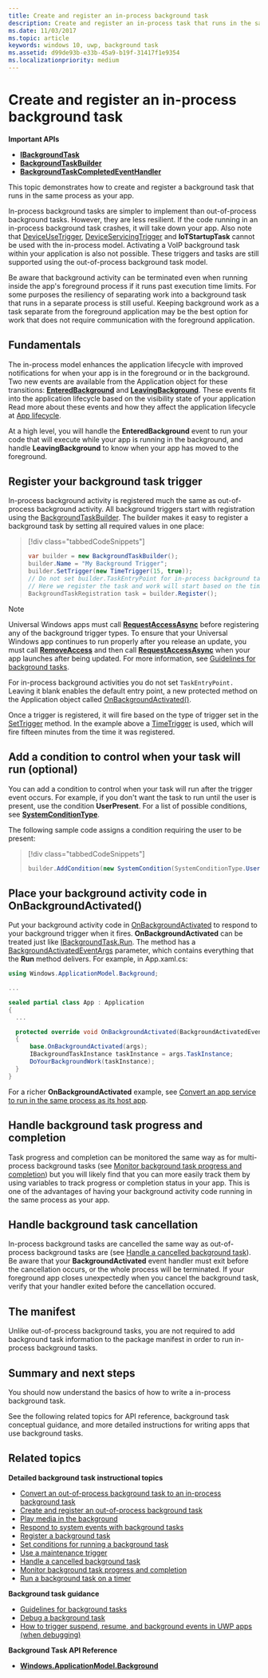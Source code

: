 ```yaml
---
title: Create and register an in-process background task
description: Create and register an in-process task that runs in the same process as your foreground app.
ms.date: 11/03/2017
ms.topic: article
keywords: windows 10, uwp, background task
ms.assetid: d99de93b-e33b-45a9-b19f-31417f1e9354
ms.localizationpriority: medium
---
```

# Create and register an in-process background task

**Important APIs**

-   [**IBackgroundTask**](/uwp/api/Windows.ApplicationModel.Background.IBackgroundTask)
-   [**BackgroundTaskBuilder**](/uwp/api/Windows.ApplicationModel.Background.BackgroundTaskBuilder)
-   [**BackgroundTaskCompletedEventHandler**](/uwp/api/windows.applicationmodel.background.backgroundtaskcompletedeventhandler)

This topic demonstrates how to create and register a background task that runs in the same process as your app.

In-process background tasks are simpler to implement than out-of-process background tasks. However, they are less resilient. If the code running in an in-process background task crashes, it will take down your app. Also note that [DeviceUseTrigger](/uwp/api/windows.applicationmodel.background.deviceusetrigger), [DeviceServicingTrigger](/uwp/api/windows.applicationmodel.background.deviceservicingtrigger) and **IoTStartupTask** cannot be used with the in-process model. Activating a VoIP background task within your application is also not possible. These triggers and tasks are still supported using the out-of-process background task model.

Be aware that background activity can be terminated even when running inside the app's foreground process if it runs past execution time limits. For some purposes the resiliency of separating work into a background task that runs in a separate process is still useful. Keeping background work as a task separate from the foreground application may be the best option for work that does not require communication with the foreground application.

## Fundamentals

The in-process model enhances the application lifecycle with improved notifications for when your app is in the foreground or in the background. Two new events are available from the Application object for these transitions: [**EnteredBackground**](/uwp/api/windows.applicationmodel.core.coreapplication.enteredbackground) and [**LeavingBackground**](/uwp/api/windows.applicationmodel.core.coreapplication.leavingbackground). These events fit into the application lifecycle based on the visibility state of your application
Read more about these events and how they affect the application lifecycle at [App lifecycle](app-lifecycle.md).

At a high level, you will handle the **EnteredBackground** event to run your code that will execute while your app is running in the background, and handle **LeavingBackground** to know when your app has moved to the foreground.

## Register your background task trigger

In-process background activity is registered much the same as out-of-process background activity. All background triggers start with registration using the [BackgroundTaskBuilder](/uwp/api/windows.applicationmodel.background.backgroundtaskbuilder?f=255&MSPPError=-2147217396). The builder makes it easy to register a background task by setting all required values in one place:

> [!div class="tabbedCodeSnippets"]
> ```cs
> var builder = new BackgroundTaskBuilder();
> builder.Name = "My Background Trigger";
> builder.SetTrigger(new TimeTrigger(15, true));
> // Do not set builder.TaskEntryPoint for in-process background tasks
> // Here we register the task and work will start based on the time trigger.
> BackgroundTaskRegistration task = builder.Register();
> ```

> [!NOTE]
> Universal Windows apps must call [**RequestAccessAsync**](/uwp/api/windows.applicationmodel.background.backgroundexecutionmanager.requestaccessasync) before registering any of the background trigger types.
> To ensure that your Universal Windows app continues to run properly after you release an update, you must call [**RemoveAccess**](/uwp/api/windows.applicationmodel.background.backgroundexecutionmanager.removeaccess) and then call [**RequestAccessAsync**](/uwp/api/windows.applicationmodel.background.backgroundexecutionmanager.requestaccessasync) when your app launches after being updated. For more information, see [Guidelines for background tasks](guidelines-for-background-tasks.md).

For in-process background activities you do not set `TaskEntryPoint.` Leaving it blank enables the default entry point, a new protected method on the Application object called [OnBackgroundActivated()](/uwp/api/windows.ui.xaml.application.onbackgroundactivated).

Once a trigger is registered, it will fire based on the type of trigger set in the [SetTrigger](/uwp/api/windows.applicationmodel.background.backgroundtaskbuilder.settrigger) method. In the example above a [TimeTrigger](/uwp/api/windows.applicationmodel.background.timetrigger) is used, which will fire fifteen minutes from the time it was registered.

## Add a condition to control when your task will run (optional)

You can add a condition to control when your task will run after the trigger event occurs. For example, if you don't want the task to run until the user is present, use the condition **UserPresent**. For a list of possible conditions, see [**SystemConditionType**](/uwp/api/Windows.ApplicationModel.Background.SystemConditionType).

The following sample code assigns a condition requiring the user to be present:

> [!div class="tabbedCodeSnippets"]
> ```cs
> builder.AddCondition(new SystemCondition(SystemConditionType.UserPresent));
> ```

## Place your background activity code in OnBackgroundActivated()

Put your background activity code in [OnBackgroundActivated](/uwp/api/windows.ui.xaml.application.onbackgroundactivated) to respond to your background trigger when it fires. **OnBackgroundActivated** can be treated just like [IBackgroundTask.Run](/uwp/api/windows.applicationmodel.background.ibackgroundtask.run?f=255&MSPPError=-2147217396). The method has a [BackgroundActivatedEventArgs](/uwp/api/windows.applicationmodel.activation.backgroundactivatedeventargs) parameter, which contains everything that the **Run** method delivers. For example, in App.xaml.cs:

``` cs
using Windows.ApplicationModel.Background;

...

sealed partial class App : Application
{
  ...

  protected override void OnBackgroundActivated(BackgroundActivatedEventArgs args)
  {
      base.OnBackgroundActivated(args);
      IBackgroundTaskInstance taskInstance = args.TaskInstance;
      DoYourBackgroundWork(taskInstance);  
  }
}
```

For a richer **OnBackgroundActivated** example, see [Convert an app service to run in the same process as its host app](convert-app-service-in-process.md).

## Handle background task progress and completion

Task progress and completion can be monitored the same way as for multi-process background tasks (see [Monitor background task progress and completion](monitor-background-task-progress-and-completion.md)) but you will likely find that you can more easily track them by using variables to track progress or completion status in your app. This is one of the advantages of having your background activity code running in the same process as your app.

## Handle background task cancellation

In-process background tasks are cancelled the same way as out-of-process background tasks are (see [Handle a cancelled background task](handle-a-cancelled-background-task.md)). Be aware that your **BackgroundActivated** event handler must exit before the cancellation occurs, or the whole process will be terminated. If your foreground app closes unexpectedly when you cancel the background task, verify that your handler exited before the cancellation occured.

## The manifest

Unlike out-of-process background tasks, you are not required to add background task information to the package manifest in order to run in-process background tasks.

## Summary and next steps

You should now understand the basics of how to write a in-process background task.

See the following related topics for API reference, background task conceptual guidance, and more detailed instructions for writing apps that use background tasks.

## Related topics

**Detailed background task instructional topics**

* [Convert an out-of-process background task to an in-process background task](convert-out-of-process-background-task.md)
* [Create and register an out-of-process background task](create-and-register-a-background-task.md)
* [Play media in the background](../audio-video-camera/background-audio.md)
* [Respond to system events with background tasks](respond-to-system-events-with-background-tasks.md)
* [Register a background task](register-a-background-task.md)
* [Set conditions for running a background task](set-conditions-for-running-a-background-task.md)
* [Use a maintenance trigger](use-a-maintenance-trigger.md)
* [Handle a cancelled background task](handle-a-cancelled-background-task.md)
* [Monitor background task progress and completion](monitor-background-task-progress-and-completion.md)
* [Run a background task on a timer](run-a-background-task-on-a-timer-.md)

**Background task guidance**

* [Guidelines for background tasks](guidelines-for-background-tasks.md)
* [Debug a background task](debug-a-background-task.md)
* [How to trigger suspend, resume, and background events in UWP apps (when debugging)](/previous-versions/hh974425(v=vs.110))

**Background Task API Reference**

* [**Windows.ApplicationModel.Background**](/uwp/api/Windows.ApplicationModel.Background)